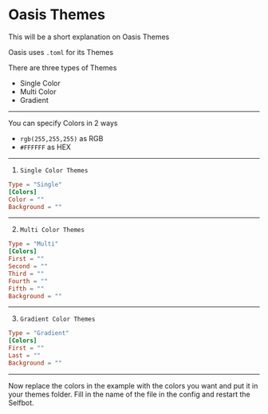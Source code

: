 # Oasis Themes

This will be a short explanation on Oasis Themes

Oasis uses `.toml` for its Themes

There are three types of Themes

- Single Color
- Multi Color
- Gradient

---

You can specify Colors in 2 ways

- `rgb(255,255,255)` as RGB
- `#FFFFFF` as HEX

---

1. `Single Color Themes`

```toml
Type = "Single"
[Colors]
Color = ""
Background = ""
```

---

2. `Multi Color Themes`

```toml
Type = "Multi"
[Colors]
First = ""
Second = ""
Third = ""
Fourth = ""
Fifth = ""
Background = ""
```

---

3. `Gradient Color Themes`

```toml
Type = "Gradient"
[Colors]
First = ""
Last = ""
Background = ""
```

---

Now replace the colors in the example with the colors you want and put it in your themes folder.
Fill in the name of the file in the config and restart the Selfbot.
